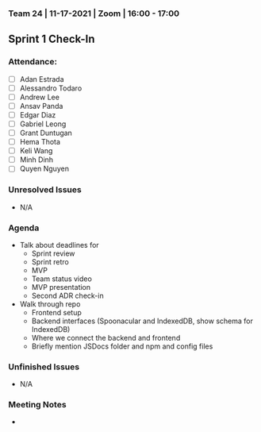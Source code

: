 ### Team 24 | 11-17-2021 | Zoom | 16:00 - 17:00

## Sprint 1 Check-In

### Attendance:

- [ ] Adan Estrada
- [ ] Alessandro Todaro
- [ ] Andrew Lee
- [ ] Ansav Panda
- [ ] Edgar Diaz
- [ ] Gabriel Leong
- [ ] Grant Duntugan
- [ ] Hema Thota
- [ ] Keli Wang
- [ ] Minh Dinh
- [ ] Quyen Nguyen

### Unresolved Issues
- N/A

### Agenda
- Talk about deadlines for 
  - Sprint review
  - Sprint retro
  - MVP
  - Team status video
  - MVP presentation
  - Second ADR check-in
- Walk through repo 
  - Frontend setup
  - Backend interfaces (Spoonacular and IndexedDB, show schema for IndexedDB)
  - Where we connect the backend and frontend
  - Briefly mention JSDocs folder and npm and config files

### Unfinished Issues
- N/A

### Meeting Notes
- 
